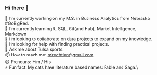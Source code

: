 ### Hi there 👋

<!--
**mlrechtien/mlrechtien** is a ✨ _special_ ✨ repository because its `README.md` (this file) appears on your GitHub profile.

Here are some ideas to get you started:
--> 
 🔭 I’m currently working on my M.S. in Business Analytics from Nebraska #GoBigRed.\
 🌱 I’m currently learning R, SQL, Git(and Hub), Market Intelligence, Markdown\
 👯 I’m looking to collaborate on data projects to expand on my knowledge.\
 🤔 I’m looking for help with finding practical projects.\
 💬 Ask me about Tulsa sports.\
 📫 How to reach me: mlrechtien@gmail.com\
 😄 Pronouns: Him / His\
 ⚡ Fun fact: My cats have literature based names: Fable and Saga.\

